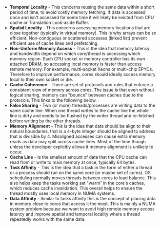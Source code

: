 - **Temporal Locality** - This concerns reusing the same data within a short period of time, to avoid costly memory fetching. If data is accessed once and isn't accessed for some time it will likely be evicted from CPU cache or Translation Look-aside Buffer.
- **Spatial Locality** - This concerns accessing memory locations that are close together (typically in virtual memory). This is why arrays can be so efficient. Non-contiguous or scattered accesses (linked list) prevent efficient use of cache lines and prefetching.
- **Non-Uniform Memory Access** - This is the idea that memory latency and bandwidth depend on which core/thread is accessing which memory region. Each CPU socket or memory controller has its own attached DRAM, so accessing local memory is faster than access remote memory. For example, multi-socket Xeons or multi-chip EPYCs. Therefore to improve performance, cores should ideally access memory local to their own socket or die.
- **Cache Coherence** - There are set of protocols and rules that enforce a consistent view of memory across cores. The issue is that even without logical sharing, memory can "bounce" between caches due to the protocols. This links to the following below.
- **False Sharing** - Two (or more) threads/processes are writing data to the same cache line. When one thread writes to the cache line the whole line is dirty and needs to be flushed by the writer thread and re-fetched before writing by the other threads.
- **Memory Alignment** - This is the idea that data should be align to their natural boundaries, that is a 4-byte integer should be aligned to address that is divisible by 4. Misaligned accesses can cause extra memory reads as data may split across cache lines. Most of the time though unless the developer explicitly allows it memory alignment is unlikely to occur.
- **Cache Line** - Is the smallest amount of data that the CPU cache can read from or write to main memory at once, typically 64 bytes.
- **Task Affinity** - This is the idea that a task in the form of either a thread or a process should run on the same core (or maybe set of cores). OS scheduling normally moves threads between cores to load balance. This also helps keep the tasks working set "warm" in the core's caches, which reduces cache invalidation. This overall helps to ensure the thread mostly uses local memory in NUMA systems.
- **Data Affinity** - Similar to tasks affinity this is the concept of placing data in memory close to cores that access it the most. This is mainly a NUMA system problem because we want to avoid high remote memory access latency and improve spatial and temporal locality where a thread repeatedly works with the same data.